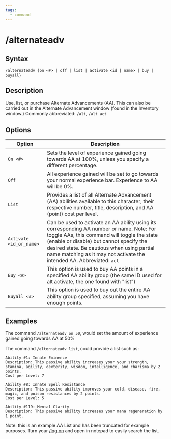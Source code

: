 ```yaml
---
tags:
  - command
---
```


# /alternateadv

## Syntax

<!--cmd-syntax-start-->
```eqcommand
/alternateadv {on <#> | off | list | activate <id | name> | buy | buyall}
```
<!--cmd-syntax-end-->

## Description

<!--cmd-desc-start-->
Use, list, or purchase Alternate Advancements (AA). This can also be carried out in the Alternate Advancement window (found in the Inventory window.) Commonly abbreviated: `/alt`, `/alt act`
<!--cmd-desc-end-->

## Options

| Option | Description |
|--------|-------------|
| `On <#>` | Sets the level of experience gained going towards AA at 100%, unless you specify a different percentage. |
| `Off` | All experience gained will be set to go towards your normal experience bar. Experience to AA will be 0%. |
| `List` | Provides a list of all Alternate Advancement (AA) abilities available to this character; their respective number, title, description, and AA (point) cost per level. |
| `Activate <id_or_name>` | Can be used to activate an AA ability using its corresponding AA number or name. Note: For toggle AAs, this command will toggle the state (enable or disable) but cannot specify the desired state. Be cautious when using partial name matching as it may not activate the intended AA. Abbreviated: `act` |
| `Buy <#>` | This option is used to buy AA points in a specified AA ability group (the same ID used for alt activate, the one found with "list") |
| `Buyall <#>` | This option is used to buy out the entire AA ability group specified, assuming you have enough points. |

## Examples

The command `/alternateadv on 50`, would set the amount of experience gained going towards AA at 50%

The command `/alternateadv list`, could provide a list such as:

```text
Ability #1: Innate Eminence
Description: This passive ability increases your your strength, stamina, agility, dexterity, wisdom, intelligence, and charisma by 2 points.
Cost per Level: 7

Ability #8: Innate Spell Resistance
Description: This passive ability improves your cold, disease, fire, magic, and poison resistances by 2 points.
Cost per Level: 5

Ability #119: Mental Clarity
Description: This passive ability increases your mana regeneration by 1 point.
```

Note: this is an example AA List and has been truncated for example purposes. Turn your [/log on](cmd-log.md) and open in notepad to easily search the list.